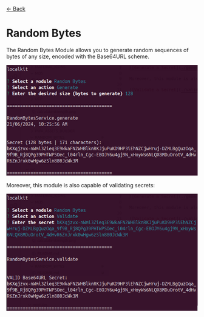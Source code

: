 [<- Back](../../../README.md)

# Random Bytes

The Random Bytes Module allows you to generate random sequences of bytes of any size, encoded with the Base64URL scheme.

![Generate a Secret](./generate.png)

Moreover, this module is also capable of validating secrets:

![Validate a Secret](./validate.png)
